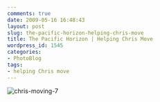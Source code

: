 ```yaml
---
comments: true
date: 2009-05-16 16:48:43
layout: post
slug: the-pacific-horizon-helping-chris-move
title: The Pacific Horizon | Helping Chris Move
wordpress_id: 1545
categories:
- PhotoBlog
tags:
- helping Chris move
---
```


![chris-moving-7](http://ryanfitzer.com/main/wp-content/uploads/2009/05/chris-moving-7.jpg)
